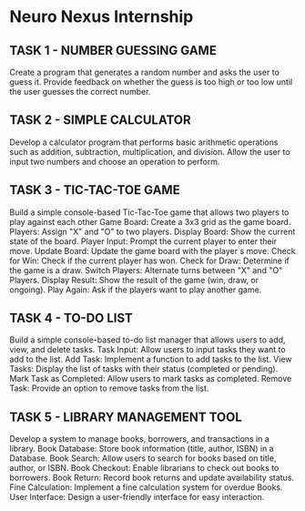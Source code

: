 # Neuro Nexus Internship

## TASK 1 - NUMBER GUESSING GAME

Create a program that generates a random number and asks the user to guess it. Provide feedback on
whether the guess is too high or too low until the user guesses the correct number.

## TASK 2 - SIMPLE CALCULATOR

Develop a calculator program that performs basic arithmetic operations such as addition, subtraction,
multiplication, and division. Allow the user to input two numbers and choose an operation to perform.

## TASK 3 - TIC-TAC-TOE GAME

Build a simple console-based Tic-Tac-Toe game that allows two players to play against each other
Game Board: Create a 3x3 grid as the game board. Players: Assign "X" and "O" to two players. Display
Board: Show the current state of the board. Player Input: Prompt the current player to enter their move.
Update Board: Update the game board with the player s move. Check for Win: Check if the current player
has won. Check for Draw: Determine if the game is a draw. Switch Players: Alternate turns between "X"
and "O" Players. Display Result: Show the result of the game (win, draw, or ongoing). Play Again: Ask if the
players want to play another game.

## TASK 4 - TO-DO LIST

Build a simple console-based to-do list manager that allows users to add, view, and delete tasks.
Task Input: Allow users to input tasks they want to add to the list.
Add Task: Implement a function to add tasks to the list.
View Tasks: Display the list of tasks with their status (completed or pending).
Mark Task as Completed: Allow users to mark tasks as completed.
Remove Task: Provide an option to remove tasks from the list.

## TASK 5 - LIBRARY MANAGEMENT TOOL

Develop a system to manage books, borrowers, and transactions in a library.
Book Database: Store book information (title, author, ISBN) in a Database. Book Search: Allow
users to search for books based on title, author, or ISBN. Book Checkout: Enable librarians to
check out books to borrowers. Book Return: Record book returns and update availability
status. Fine Calculation: Implement a fine calculation system for overdue Books. User Interface:
Design a user-friendly interface for easy interaction.